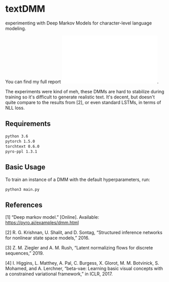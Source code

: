 # textDMM 
experimenting with Deep Markov Models for character-level language modeling. 

You can find my full report ![here](/report/report.pdf).

The experiments were kind of meh, these DMMs are hard to stabilize during training so it's difficult to generate realistic text. It's decent, but doesn't quite compare to the results from [2], or even standard LSTMs, in terms of NLL loss.

## Requirements
```
python 3.6
pytorch 1.5.0
torchtext 0.6.0
pyro-ppl 1.3.1

```

## Basic Usage
To train an instance of a DMM with the default hyperparameters, run:
```
python3 main.py
```

## References
[1] “Deep markov model.” [Online]. Available: https://pyro.ai/examples/dmm.html

[2] R. G. Krishnan, U. Shalit, and D. Sontag, “Structured inference networks for nonlinear state space models,”
2016.

[3] Z. M. Ziegler and A. M. Rush, “Latent normalizing flows for discrete sequences,” 2019.

[4] I. Higgins, L. Matthey, A. Pal, C. Burgess, X. Glorot, M. M. Botvinick, S. Mohamed, and A. Lerchner,
“beta-vae: Learning basic visual concepts with a constrained variational framework,” in ICLR, 2017.


